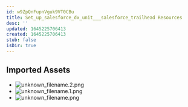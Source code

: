 ```yaml
---
id: w9ZpQnFupnVguk9VT0CBu
title: Set_up_salesforce_dx_unit___salesforce_trailhead Resources
desc: ''
updated: 1645225706413
created: 1645225706413
stub: false
isDir: true
---
```

## Imported Assets
- ![unknown_filename.2.png](/assets/unknown_filename-gGnQ0t52KZ20.png)
- ![unknown_filename.1.png](/assets/unknown_filename-yz1nKqX71fBH.png)
- ![unknown_filename.png](/assets/unknown_filename-UbHoeKqkkAUC.png)
